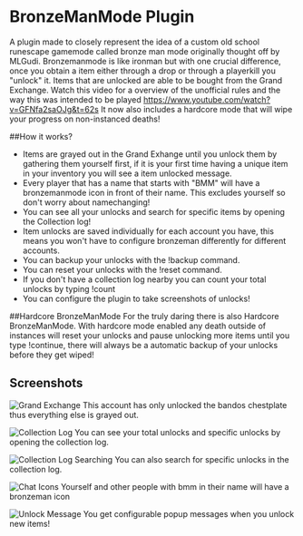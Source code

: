 # BronzeManMode Plugin
A plugin made to closely represent the idea of a custom old school runescape gamemode called bronze man mode originally thought off by MLGudi. Bronzemanmode is like ironman but with one crucial difference, once you obtain a item either through a drop or through a playerkill you "unlock" it. Items that are unlocked are able to be bought from the Grand Exchange. Watch this video for a overview of the unofficial rules and the way this was intended to be played https://www.youtube.com/watch?v=GFNfa2saOJg&t=62s
It now also includes a hardcore mode that will wipe your progress on non-instanced deaths!

##How it works?

- Items are grayed out in the Grand Exhange until you unlock them by gathering them yourself first, if it is your first time having a unique item in your inventory you will see a item unlocked message.
- Every player that has a name that starts with "BMM" will have a bronzemanmode icon in front of their name. This excludes yourself so don't worry about namechanging!
- You can see all your unlocks and search for specific items by opening the Collection log!
- Item unlocks are saved individually for each account you have, this means you won't have to configure bronzeman differently for different accounts.
- You can backup your unlocks with the !backup command.
- You can reset your unlocks with the !reset command.
- If you don't have a collection log nearby you can count your total unlocks by typing !count
- You can configure the plugin to take screenshots of unlocks!


##Hardcore BronzeManMode
For the truly daring there is also Hardcore BronzeManMode. With hardcore mode enabled any death outside of instances will reset your unlocks and pause unlocking more items until you type !continue, there will always be a automatic backup of your unlocks before they get wiped!

## Screenshots
![Grand Exchange](https://i.gyazo.com/fda87fc8f012e143eceb8a3d34d63a34.png)
This account has only unlocked the bandos chestplate thus everything else is grayed out.

![Collection Log](https://i.gyazo.com/c3a1f8ea55d80d0b2d98156573c5d6cd.png)
You can see your total unlocks and specific unlocks by opening the collection log.

![Collection Log Searching](https://i.gyazo.com/359d8dfeb83296e6bc9520a59d50ec68.png)
You can also search for specific unlocks in the collection log.

![Chat Icons](https://i.gyazo.com/f94dd9d268058617d8bdaaff40dbc319.png)
Yourself and other people with bmm in their name will have a bronzeman icon

![Unlock Message](https://i.gyazo.com/f1edcd940aa58c353a4ac7c72e2599b0.jpg)
You get configurable popup messages when you unlock new items!